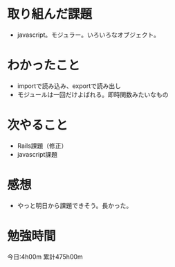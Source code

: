 # 取り組んだ課題
* javascript。モジュラー。いろいろなオブジェクト。

# わかったこと
* importで読み込み、exportで読み出し
* モジュールは一回だけよばれる。即時関数みたいなもの

# 次やること
* Rails課題（修正）
* javascript課題

# 感想
* やっと明日から課題できそう。長かった。

# 勉強時間
今日:4h00m
累計475h00m
